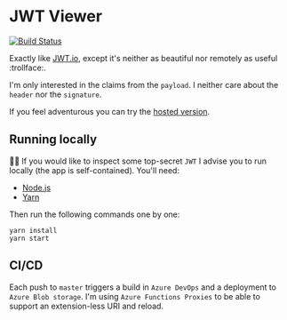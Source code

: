 # JWT Viewer

[![Build Status](https://dev.azure.com/gabrielweyer/JwtViewer/_apis/build/status/JwtViewer)](https://dev.azure.com/gabrielweyer/JwtViewer/_build/latest?definitionId=6)

Exactly like [JWT.io][jwt-io], except it's neither as beautiful nor remotely as useful :trollface:.

I'm only interested in the claims from the `payload`. I neither care about the `header` nor the `signature`.

If you feel adventurous you can try the [hosted version][jwt-viewer].

## Running locally

:female_detective: If you would like to inspect some top-secret `JWT` I advise you to run locally (the app is self-contained). You'll need:

- [Node.js][node-js]
- [Yarn][yarn]

Then run the following commands one by one:

```shell
yarn install
yarn start
```

## CI/CD

Each push to `master` triggers a build in `Azure DevOps` and a deployment to `Azure Blob storage`. I'm using `Azure Functions Proxies` to be able to support an extension-less URI and reload.

[jwt-io]: https://jwt.io/
[jwt-viewer]: https://jwtviewer.azurewebsites.net/
[trello-board]: https://trello.com/b/8JWl1Nc7/jwt-viewer
[node-js]: https://nodejs.org/en/download/
[yarn]: https://yarnpkg.com/lang/en/docs/install/
